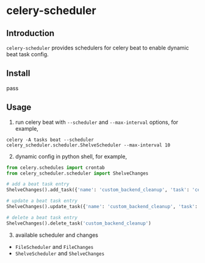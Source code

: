 # celery-scheduler

## Introduction

`celery-scheduler` provides schedulers for celery beat to enable dynamic beat task config.

## Install

pass

## Usage

1. run celery beat with `--scheduler` and `--max-interval` options, for example,

```shell
celery -A tasks beat --scheduler celery_scheduler.scheduler.ShelveScheduler --max-interval 10
```

2. dynamic config in python shell, for example,

```python
from celery.schedules import crontab
from celery_scheduler.scheduler import ShelveChanges

# add a beat task entry
ShelveChanges().add_task({'name': 'custom_backend_cleanup', 'task': 'celery.backend_cleanup', 'schedule': 15})

# update a beat task entry
ShelveChanges().update_task({'name': 'custom_backend_cleanup', 'task': 'celery.backend_cleanup', 'schedule': crontab(hour=7, minute=30)})

# delete a beat task entry
ShelveChanges().delete_task('custom_backend_cleanup')
```

3. available scheduler and changes

* `FileScheduler` and `FileChanges`
* `ShelveScheduler` and `ShelveChanges`

